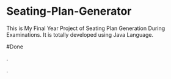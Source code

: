 # Seating-Plan-Generator

This is My Final Year Project of Seating Plan Generation During Examinations. It is totally developed using Java Language.



































#Done










































































































.




































































































































































































































































































































































































































































































.







































